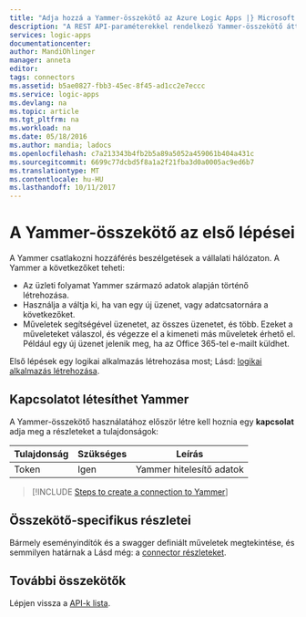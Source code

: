 ```yaml
---
title: "Adja hozzá a Yammer-összekötő az Azure Logic Apps |} Microsoft Docs"
description: "A REST API-paraméterekkel rendelkező Yammer-összekötő áttekintése"
services: logic-apps
documentationcenter: 
author: MandiOhlinger
manager: anneta
editor: 
tags: connectors
ms.assetid: b5ae0827-fbb3-45ec-8f45-ad1cc2e7eccc
ms.service: logic-apps
ms.devlang: na
ms.topic: article
ms.tgt_pltfrm: na
ms.workload: na
ms.date: 05/18/2016
ms.author: mandia; ladocs
ms.openlocfilehash: c7a213343b4fb2b5a89a5052a459061b404a431c
ms.sourcegitcommit: 6699c77dcbd5f8a1a2f21fba3d0a0005ac9ed6b7
ms.translationtype: MT
ms.contentlocale: hu-HU
ms.lasthandoff: 10/11/2017
---
```

# <a name="get-started-with-the-yammer-connector"></a>A Yammer-összekötő az első lépései
A Yammer csatlakozni hozzáférés beszélgetések a vállalati hálózaton. A Yammer a következőket teheti:

* Az üzleti folyamat Yammer származó adatok alapján történő létrehozása. 
* Használja a váltja ki, ha van egy új üzenet, vagy adatcsatornára a következőket.
* Műveletek segítségével üzenetet, az összes üzenetet, és több. Ezeket a műveleteket válaszol, és végezze el a kimeneti más műveletek érhető el. Például egy új üzenet jelenik meg, ha az Office 365-tel e-mailt küldhet.

Első lépések egy logikai alkalmazás létrehozása most; Lásd: [logikai alkalmazás létrehozása](../logic-apps/logic-apps-create-a-logic-app.md).

## <a name="create-a-connection-to-yammer"></a>Kapcsolatot létesíthet Yammer
A Yammer-összekötő használatához először létre kell hoznia egy **kapcsolat** adja meg a részleteket a tulajdonságok: 

| Tulajdonság | Szükséges | Leírás |
| --- | --- | --- |
| Token |Igen |Yammer hitelesítő adatok |

> [!INCLUDE [Steps to create a connection to Yammer](../../includes/connectors-create-api-yammer.md)]
> 

## <a name="connector-specific-details"></a>Összekötő-specifikus részletei

Bármely eseményindítók és a swagger definiált műveletek megtekintése, és semmilyen határnak a Lásd még: a [connector részleteket](/connectors/yammer/).

## <a name="more-connectors"></a>További összekötők
Lépjen vissza a [API-k lista](apis-list.md).